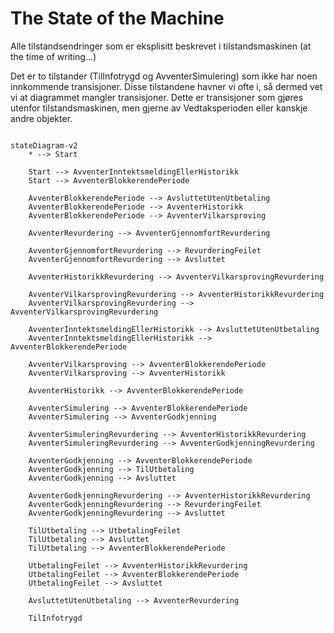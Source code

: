 # The State of the Machine

Alle tilstandsendringer som er eksplisitt beskrevet i tilstandsmaskinen (at the time of writing...)

Det er to tilstander (TilInfotrygd og AvventerSimulering) som ikke har noen innkommende transisjoner. Disse tilstandene havner vi ofte i, så dermed vet vi at diagrammet mangler transisjoner. Dette er transisjoner som gjøres utenfor tilstandsmaskinen, men gjerne av Vedtaksperioden eller kanskje andre objekter.

```mermaid

stateDiagram-v2
    * --> Start
    
    Start --> AvventerInntektsmeldingEllerHistorikk
    Start --> AvventerBlokkerendePeriode
    
    AvventerBlokkerendePeriode --> AvsluttetUtenUtbetaling
    AvventerBlokkerendePeriode --> AvventerHistorikk
    AvventerBlokkerendePeriode --> AvventerVilkarsproving
    
    AvventerRevurdering --> AvventerGjennomfortRevurdering
    
    AvventerGjennomfortRevurdering --> RevurderingFeilet
    AvventerGjennomfortRevurdering --> Avsluttet
    
    AvventerHistorikkRevurdering --> AvventerVilkarsprovingRevurdering
    
    AvventerVilkarsprovingRevurdering --> AvventerHistorikkRevurdering
    AvventerVilkarsprovingRevurdering --> AvventerVilkarsprovingRevurdering
    
    AvventerInntektsmeldingEllerHistorikk --> AvsluttetUtenUtbetaling
    AvventerInntektsmeldingEllerHistorikk --> AvventerBlokkerendePeriode
    
    AvventerVilkarsproving --> AvventerBlokkerendePeriode
    AvventerVilkarsproving --> AvventerHistorikk
    
    AvventerHistorikk --> AvventerBlokkerendePeriode
    
    AvventerSimulering --> AvventerBlokkerendePeriode
    AvventerSimulering --> AvventerGodkjenning
    
    AvventerSimuleringRevurdering --> AvventerHistorikkRevurdering
    AvventerSimuleringRevurdering --> AvventerGodkjenningRevurdering

    AvventerGodkjenning --> AvventerBlokkerendePeriode   
    AvventerGodkjenning --> TilUtbetaling   
    AvventerGodkjenning --> Avsluttet
    
    AvventerGodkjenningRevurdering --> AvventerHistorikkRevurdering   
    AvventerGodkjenningRevurdering --> RevurderingFeilet   
    AvventerGodkjenningRevurdering --> Avsluttet
    
    TilUtbetaling --> UtbetalingFeilet
    TilUtbetaling --> Avsluttet   
    TilUtbetaling --> AvventerBlokkerendePeriode
    
    UtbetalingFeilet --> AvventerHistorikkRevurdering
    UtbetalingFeilet --> AvventerBlokkerendePeriode
    UtbetalingFeilet --> Avsluttet
    
    AvsluttetUtenUtbetaling --> AvventerRevurdering
    
    TilInfotrygd 

```
